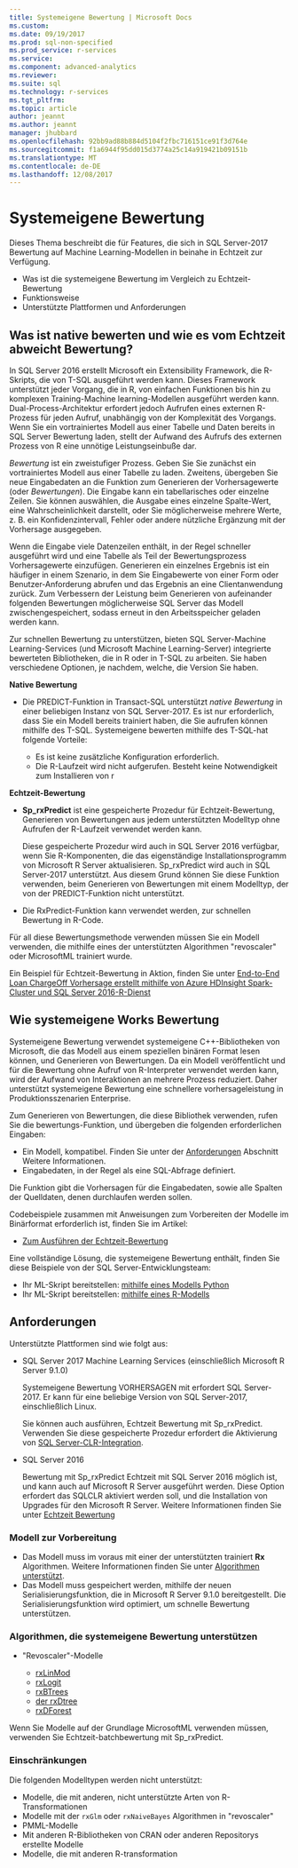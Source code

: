 ```yaml
---
title: Systemeigene Bewertung | Microsoft Docs
ms.custom: 
ms.date: 09/19/2017
ms.prod: sql-non-specified
ms.prod_service: r-services
ms.service: 
ms.component: advanced-analytics
ms.reviewer: 
ms.suite: sql
ms.technology: r-services
ms.tgt_pltfrm: 
ms.topic: article
author: jeannt
ms.author: jeannt
manager: jhubbard
ms.openlocfilehash: 92bb9ad88b884d5104f2fbc716151ce91f3d764e
ms.sourcegitcommit: f1a6944f95dd015d3774a25c14a919421b09151b
ms.translationtype: MT
ms.contentlocale: de-DE
ms.lasthandoff: 12/08/2017
---
```

# <a name="native-scoring"></a>Systemeigene Bewertung

Dieses Thema beschreibt die für Features, die sich in SQL Server-2017 Bewertung auf Machine Learning-Modellen in beinahe in Echtzeit zur Verfügung.

+ Was ist die systemeigene Bewertung im Vergleich zu Echtzeit-Bewertung
+ Funktionsweise
+ Unterstützte Plattformen und Anforderungen

## <a name="what-is-native-scoring-and-how-is-it-different-from-realtime-scoring"></a>Was ist native bewerten und wie es vom Echtzeit abweicht Bewertung?

In SQL Server 2016 erstellt Microsoft ein Extensibility Framework, die R-Skripts, die von T-SQL ausgeführt werden kann. Dieses Framework unterstützt jeder Vorgang, die in R, von einfachen Funktionen bis hin zu komplexen Training-Machine learning-Modellen ausgeführt werden kann. Dual-Process-Architektur erfordert jedoch Aufrufen eines externen R-Prozess für jeden Aufruf, unabhängig von der Komplexität des Vorgangs. Wenn Sie ein vortrainiertes Modell aus einer Tabelle und Daten bereits in SQL Server Bewertung laden, stellt der Aufwand des Aufrufs des externen Prozess von R eine unnötige Leistungseinbuße dar.

_Bewertung_ ist ein zweistufiger Prozess. Geben Sie Sie zunächst ein vortrainiertes Modell aus einer Tabelle zu laden. Zweitens, übergeben Sie neue Eingabedaten an die Funktion zum Generieren der Vorhersagewerte (oder _Bewertungen_). Die Eingabe kann ein tabellarisches oder einzelne Zeilen. Sie können auswählen, die Ausgabe eines einzelne Spalte-Wert, eine Wahrscheinlichkeit darstellt, oder Sie möglicherweise mehrere Werte, z. B. ein Konfidenzintervall, Fehler oder andere nützliche Ergänzung mit der Vorhersage ausgegeben.

Wenn die Eingabe viele Datenzeilen enthält, in der Regel schneller ausgeführt wird und eine Tabelle als Teil der Bewertungsprozess Vorhersagewerte einzufügen.  Generieren ein einzelnes Ergebnis ist ein häufiger in einem Szenario, in dem Sie Eingabewerte von einer Form oder Benutzer-Anforderung abrufen und das Ergebnis an eine Clientanwendung zurück. Zum Verbessern der Leistung beim Generieren von aufeinander folgenden Bewertungen möglicherweise SQL Server das Modell zwischengespeichert, sodass erneut in den Arbeitsspeicher geladen werden kann.

Zur schnellen Bewertung zu unterstützen, bieten SQL Server-Machine Learning-Services (und Microsoft Machine Learning-Server) integrierte bewerteten Bibliotheken, die in R oder in T-SQL zu arbeiten. Sie haben verschiedene Optionen, je nachdem, welche, die Version Sie haben.

**Native Bewertung**

+ Die PREDICT-Funktion in Transact-SQL unterstützt _native Bewertung_ in einer beliebigen Instanz von SQL Server-2017. Es ist nur erforderlich, dass Sie ein Modell bereits trainiert haben, die Sie aufrufen können mithilfe des T-SQL. Systemeigene bewerten mithilfe des T-SQL-hat folgende Vorteile:

    + Es ist keine zusätzliche Konfiguration erforderlich.
    + Die R-Laufzeit wird nicht aufgerufen. Besteht keine Notwendigkeit zum Installieren von r

**Echtzeit-Bewertung**

+ **Sp_rxPredict** ist eine gespeicherte Prozedur für Echtzeit-Bewertung, Generieren von Bewertungen aus jedem unterstützten Modelltyp ohne Aufrufen der R-Laufzeit verwendet werden kann.

  Diese gespeicherte Prozedur wird auch in SQL Server 2016 verfügbar, wenn Sie R-Komponenten, die das eigenständige Installationsprogramm von Microsoft R Server aktualisieren. Sp_rxPredict wird auch in SQL Server-2017 unterstützt. Aus diesem Grund können Sie diese Funktion verwenden, beim Generieren von Bewertungen mit einem Modelltyp, der von der PREDICT-Funktion nicht unterstützt.

+ Die RxPredict-Funktion kann verwendet werden, zur schnellen Bewertung in R-Code.

Für all diese Bewertungsmethode verwenden müssen Sie ein Modell verwenden, die mithilfe eines der unterstützten Algorithmen "revoscaler" oder MicrosoftML trainiert wurde.

Ein Beispiel für Echtzeit-Bewertung in Aktion, finden Sie unter [End-to-End Loan ChargeOff Vorhersage erstellt mithilfe von Azure HDInsight Spark-Cluster und SQL Server 2016-R-Dienst](https://blogs.msdn.microsoft.com/rserver/2017/06/29/end-to-end-loan-chargeoff-prediction-built-using-azure-hdinsight-spark-clusters-and-sql-server-2016-r-service/)

## <a name="how-native-scoring-works"></a>Wie systemeigene Works Bewertung

Systemeigene Bewertung verwendet systemeigene C++-Bibliotheken von Microsoft, die das Modell aus einem speziellen binären Format lesen können, und Generieren von Bewertungen. Da ein Modell veröffentlicht und für die Bewertung ohne Aufruf von R-Interpreter verwendet werden kann, wird der Aufwand von Interaktionen an mehrere Prozess reduziert. Daher unterstützt systemeigene Bewertung eine schnellere vorhersageleistung in Produktionsszenarien Enterprise.

Zum Generieren von Bewertungen, die diese Bibliothek verwenden, rufen Sie die bewertungs-Funktion, und übergeben die folgenden erforderlichen Eingaben:

+ Ein Modell, kompatibel. Finden Sie unter der [Anforderungen](#Requirements) Abschnitt Weitere Informationen.
+ Eingabedaten, in der Regel als eine SQL-Abfrage definiert.

Die Funktion gibt die Vorhersagen für die Eingabedaten, sowie alle Spalten der Quelldaten, denen durchlaufen werden sollen.

Codebeispiele zusammen mit Anweisungen zum Vorbereiten der Modelle im Binärformat erforderlich ist, finden Sie im Artikel:

+ [Zum Ausführen der Echtzeit-Bewertung](r/how-to-do-realtime-scoring.md)

Eine vollständige Lösung, die systemeigene Bewertung enthält, finden Sie diese Beispiele von der SQL Server-Entwicklungsteam:

+ Ihr ML-Skript bereitstellen: [mithilfe eines Modells Python](https://microsoft.github.io/sql-ml-tutorials/python/rentalprediction/step/3.html)
+ Ihr ML-Skript bereitstellen: [mithilfe eines R-Modells](https://microsoft.github.io/sql-ml-tutorials/R/rentalprediction/step/3.html)

## <a name="requirements"></a>Anforderungen

Unterstützte Plattformen sind wie folgt aus:

+ SQL Server 2017 Machine Learning Services (einschließlich Microsoft R Server 9.1.0)
    
    Systemeigene Bewertung VORHERSAGEN mit erfordert SQL Server-2017.
    Er kann für eine beliebige Version von SQL Server-2017, einschließlich Linux.

    Sie können auch ausführen, Echtzeit Bewertung mit Sp_rxPredict. Verwenden Sie diese gespeicherte Prozedur erfordert die Aktivierung von [SQL Server-CLR-Integration](https://docs.microsoft.com/dotnet/framework/data/adonet/sql/introduction-to-sql-server-clr-integration).

+ SQL Server 2016

   Bewertung mit Sp_rxPredict Echtzeit mit SQL Server 2016 möglich ist, und kann auch auf Microsoft R Server ausgeführt werden. Diese Option erfordert das SQLCLR aktiviert werden soll, und die Installation von Upgrades für den Microsoft R Server.
   Weitere Informationen finden Sie unter [Echtzeit Bewertung](Real-time-scoring.md)

### <a name="model-preparation"></a>Modell zur Vorbereitung

+ Das Modell muss im voraus mit einer der unterstützten trainiert **Rx** Algorithmen. Weitere Informationen finden Sie unter [Algorithmen unterstützt](#bkmk_native_supported_algos).
+ Das Modell muss gespeichert werden, mithilfe der neuen Serialisierungsfunktion, die in Microsoft R Server 9.1.0 bereitgestellt. Die Serialisierungsfunktion wird optimiert, um schnelle Bewertung unterstützen.

### <a name="bkmk_native_supported_algos"></a>Algorithmen, die systemeigene Bewertung unterstützen

+ "Revoscaler"-Modelle

  + [rxLinMod](https://docs.microsoft.com/r-server/r-reference/revoscaler/rxlinmod)
  + [rxLogit](https://docs.microsoft.com/r-server/r-reference/revoscaler/rxlogit)
  + [rxBTrees](https://docs.microsoft.com/r-server/r-reference/revoscaler/rxbtrees)
  + [der rxDtree](https://docs.microsoft.com/r-server/r-reference/revoscaler/rxdtree)
  + [rxDForest](https://docs.microsoft.com/r-server/r-reference/revoscaler/rxdforest)

Wenn Sie Modelle auf der Grundlage MicrosoftML verwenden müssen, verwenden Sie Echtzeit-batchbewertung mit Sp_rxPredict.

### <a name="restrictions"></a>Einschränkungen

Die folgenden Modelltypen werden nicht unterstützt:

+ Modelle, die mit anderen, nicht unterstützte Arten von R-Transformationen
+ Modelle mit der `rxGlm` oder `rxNaiveBayes` Algorithmen in "revoscaler"
+ PMML-Modelle
+ Mit anderen R-Bibliotheken von CRAN oder anderen Repositorys erstellte Modelle
+ Modelle, die mit anderen R-transformation
